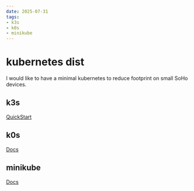 ```yaml
---
date: 2025-07-31
tags:
- k3s
- k0s
- minikube
---
```

# kubernetes dist

I would like to have a minimal kubernetes to reduce footprint on small SoHo devices.

## k3s

[QuickStart](https://docs.k3s.io/quick-start)

## k0s

[Docs](https://docs.k0sproject.io/stable/)

## minikube

[Docs](https://minikube.sigs.k8s.io/docs/start/)